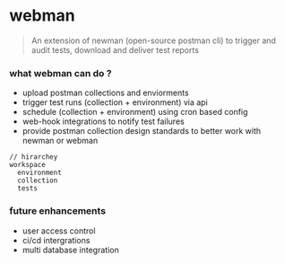 # webman
> An extension of newman (open-source postman cli) to trigger and audit tests,  download and deliver test reports 

### what webman can do ? 
 - upload postman collections and enviorments
 - trigger test runs (collection + environment) via api
 - schedule (collection + environment) using cron based config 
 - web-hook integrations to notify test failures
 - provide postman collection design standards to better work with newman or webman

~~~
// hirarchey 
workspace
  environment
  collection
  tests
~~~
   

### future enhancements 
  - user access control
  - ci/cd intergrations
  - multi database integration 
